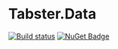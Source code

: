 Tabster.Data
====================

[![Build status](https://ci.appveyor.com/api/projects/status/a70cbhikkysagbqb?svg=true)](https://ci.appveyor.com/project/NateShoffner/tabster-data)
[![NuGet Badge](https://buildstats.info/nuget/Tabster.Data)](https://www.nuget.org/packages/Tabster.Data)
